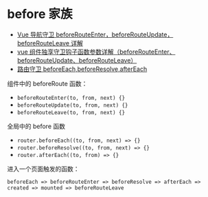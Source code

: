 # before 家族

- [Vue 导航守卫 beforeRouteEnter，beforeRouteUpdate，beforeRouteLeave 详解](https://blog.csdn.net/qq_43196107/article/details/90235110)
- [vue 组件独享守卫钩子函数参数详解（beforeRouteEnter、beforeRouteUpdate、beforeRouteLeave）](https://www.cnblogs.com/lhl66/p/9195901.html)
- [路由守卫 beforeEach,beforeResolve,afterEach](https://www.jianshu.com/p/e5e0d5d4e689)

组件中的 beforeRoute 函数：

- `beforeRouteEnter(to, from, next) {}`
- `beforeRouteUpdate(to, from, next) {}`
- `beforeRouteLeave(to, from, next) {}`

全局中的 before 函数

- `router.beforeEach((to, from, next) => {}`
- `router.beforeResolve((to, from, next) => {}`
- `router.afterEach((to, from) => {}`

进入一个页面触发的函数：

`beforeEach => beforeRouteEnter => beforeResolve => afterEach => created => mounted => beforeRouteLeave`
